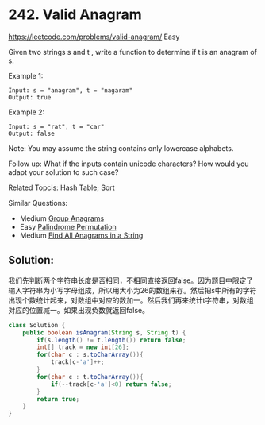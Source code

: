 # 242. Valid Anagram
<https://leetcode.com/problems/valid-anagram/>
Easy

Given two strings s and t , write a function to determine if t is an anagram of s.

Example 1:

    Input: s = "anagram", t = "nagaram"
    Output: true
Example 2:

    Input: s = "rat", t = "car"
    Output: false
Note:
You may assume the string contains only lowercase alphabets.

Follow up:
What if the inputs contain unicode characters? How would you adapt your solution to such case?

Related Topcis: Hash Table; Sort

Similar Questions: 
* Medium [Group Anagrams](https://leetcode.com/problems/group-anagrams/)
* Easy [Palindrome Permutation](https://leetcode.com/problems/palindrome-permutation/)
* Medium [Find All Anagrams in a String](https://leetcode.com/problems/find-all-anagrams-in-a-string/)

## Solution: 
我们先判断两个字符串长度是否相同，不相同直接返回false。因为题目中限定了输入字符串为小写字母组成，所以用大小为26的数组来存。然后把s中所有的字符出现个数统计起来，对数组中对应的数加一。然后我们再来统计t字符串，对数组对应的位置减一。如果出现负数就返回false。

```java
class Solution {
    public boolean isAnagram(String s, String t) {
        if(s.length() != t.length()) return false;
        int[] track = new int[26];
        for(char c : s.toCharArray()){
            track[c-'a']++;
        }
        for(char c : t.toCharArray()){
            if(--track[c-'a']<0) return false;
        }
        return true;
    }
}
```